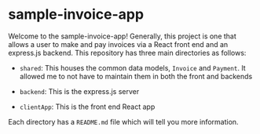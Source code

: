 # sample-invoice-app


Welcome to the sample-invoice-app! Generally, this project is one that allows a user to make and pay invoices via a React front end and an express.js backend. This repository has three main directories as follows:


* `shared`: This houses the common data models, `Invoice` and `Payment`. It allowed me to not have to maintain them in both the front and backends

* `backend`: This is the express.js server


* `clientApp`: This is the front end React app



Each directory has a `README.md` file which will tell you more information.